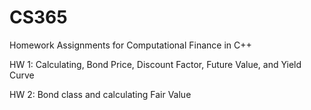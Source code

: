 # CS365

Homework Assignments for Computational Finance in C++

HW 1: Calculating, Bond Price, Discount Factor, Future Value, and Yield Curve

HW 2: Bond class and calculating Fair Value
